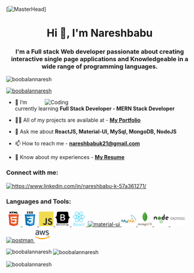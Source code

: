 [![MasterHead](https://miro.medium.com/v2/resize:fit:679/1*yw0TnheAGN-LPneDaTlaxw.gif)]
<h1 align="center">Hi 👋, I'm Nareshbabu</h1>
<h3 align="center">I'm a Full stack Web developer passionate about creating interactive single page applications and Knowledgeable in a wide range of programming languages.</h3>

<p align="left"> <img src="https://komarev.com/ghpvc/?username=boobalannaresh&label=Profile%20views&color=0e75b6&style=flat" alt="boobalannaresh" /> </p>

<p align="left"> <a href="https://github.com/ryo-ma/github-profile-trophy"><img src="https://github-profile-trophy.vercel.app/?username=boobalannaresh" alt="boobalannaresh" /></a> </p>
<img align="right" alt="Coding" width="400" src= "https://camo.githubusercontent.com/9559b48fa2022437674792d36e101eb74246fd5b792473d6d1afea21543b1410/68747470733a2f2f643169767562726a3261323164712e636c6f756466726f6e742e6e65742f77702d636f6e74656e742f75706c6f6164732f323032332f30312f30323135323031352f66726f6e742d656e642d646576656c6f706d656e742e676966">

- 🌱 I’m currently learning <b> Full Stack Developer - MERN Stack Developer </b>

- 👨‍💻 All of my projects are available at    -    <a href="https://portfolio-task-tawny.vercel.app/" target="_blank" ><b>My Portfolio</b></a>

- 💬 Ask me about **ReactJS, Material-UI, MySql, MongoDB, NodeJS**

- 📫 How to reach me  -  <b><a href="mailto:nareshbabuk21@gmail.com" target="_blank" rel="noreferrer">nareshbabuk21@gmail.com</a></b>

- 📄 Know about my experiences  -    <a href="https://drive.google.com/file/d/1_3wSbSijwL-Qwn0nElY5a4YDkc5B2JP6/view?usp=sharing" target="_blank" ><b>My Resume</b></a>

<h3 align="left">Connect with me:</h3>
<p align="left">
<a href="https://www.linkedin.com/in/nareshbabu-k-57a361271/" target="blank"><img align="center" src="https://raw.githubusercontent.com/rahuldkjain/github-profile-readme-generator/master/src/images/icons/Social/linked-in-alt.svg" alt="https://www.linkedin.com/in/nareshbabu-k-57a361271/" height="30" width="40" /></a>
</p>

<h3 align="left">Languages and Tools:</h3>
<p align="left"><a href="https://www.w3.org/html/" target="_blank" rel="noreferrer"> <img src="https://raw.githubusercontent.com/devicons/devicon/master/icons/html5/html5-original-wordmark.svg" alt="html5" width="40" height="40"/> </a> 
   <a href="https://www.w3schools.com/css/" target="_blank" rel="noreferrer"> <img src="https://raw.githubusercontent.com/devicons/devicon/master/icons/css3/css3-original-wordmark.svg" alt="css3" width="40" height="40"/> </a> 
  <a href="https://developer.mozilla.org/en-US/docs/Web/JavaScript" target="_blank" rel="noreferrer"> <img src="https://raw.githubusercontent.com/devicons/devicon/master/icons/javascript/javascript-original.svg" alt="javascript" width="40" height="40"/> </a>
   <a href="https://getbootstrap.com" target="_blank" rel="noreferrer"> <img src="https://raw.githubusercontent.com/devicons/devicon/master/icons/bootstrap/bootstrap-plain-wordmark.svg" alt="bootstrap" width="40" height="40"/> </a>
  <a href="https://reactjs.org/" target="_blank" rel="noreferrer"> <img src="https://raw.githubusercontent.com/devicons/devicon/master/icons/react/react-original-wordmark.svg" alt="react" width="40" height="40"/> </a>
<a href="https://mui.com" target="_blank" rel="noreferrer"> <img src="https://mui.com/static/logo.png" alt="material-ui" width="40" height="40"/> </a>
  <a href="https://www.mysql.com/" target="_blank" rel="noreferrer"> <img src="https://raw.githubusercontent.com/devicons/devicon/master/icons/mysql/mysql-original-wordmark.svg" alt="mysql" width="40" height="40"/> </a>
   <a href="https://www.mongodb.com/" target="_blank" rel="noreferrer"> <img src="https://raw.githubusercontent.com/devicons/devicon/master/icons/mongodb/mongodb-original-wordmark.svg" alt="mongodb" width="40" height="40"/> </a> 
   <a href="https://nodejs.org" target="_blank" rel="noreferrer"> <img src="https://raw.githubusercontent.com/devicons/devicon/master/icons/nodejs/nodejs-original-wordmark.svg" alt="nodejs" width="40" height="40"/> </a> 
   <a href="https://expressjs.com" target="_blank" rel="noreferrer"> <img src="https://raw.githubusercontent.com/devicons/devicon/master/icons/express/express-original-wordmark.svg" alt="express" width="40" height="40"/> </a>
  <a href="https://postman.com" target="_blank" rel="noreferrer"> <img src="https://www.vectorlogo.zone/logos/getpostman/getpostman-icon.svg" alt="postman" width="40" height="40"/> </a> 
   <a href="https://aws.amazon.com" target="_blank" rel="noreferrer"> <img src="https://raw.githubusercontent.com/devicons/devicon/master/icons/amazonwebservices/amazonwebservices-original-wordmark.svg" alt="aws" width="40" height="40"/> </a>

</p>

<p><img align="left" src="https://github-readme-stats.vercel.app/api/top-langs?username=boobalannaresh&show_icons=true&locale=en&layout=compact" alt="boobalannaresh" /></p>

<p>&nbsp;<img align="center" src="https://github-readme-stats.vercel.app/api?username=boobalannaresh&show_icons=true&locale=en" alt="boobalannaresh" /></p>

<p><img align="center" src="https://github-readme-streak-stats.herokuapp.com/?user=boobalannaresh&" alt="boobalannaresh" /></p>
